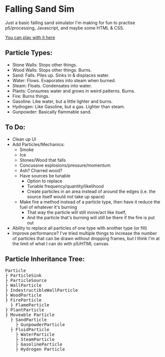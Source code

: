 # Falling Sand Sim

Just a basic falling sand simulator I'm making for fun to practise p5/processing, Javascript, and maybe some HTML & CSS.

[You can play with it here](https://obviousnonsense.github.io/FallingSand/)

## Particle Types:
- Stone Walls: Stops other things.
- Wood Walls: Stops other things. Burns.
- Sand: Falls. Piles up. Sinks in & displaces water.
- Water: Flows. Evaporates into steam when burned.
- Steam: Floats. Condensates into water.
- Plants: Consumes water and grows in weird patterns. Burns.
- Fire: Burns things.
- Gasoline: Like water, but a little lighter and burns.
- Hydrogen: Like Gasoline, but a gas. Lighter than steam.
- Gunpowder: Basically flammable sand.

## To Do:
- Clean up UI
- Add Particles/Mechanics:
    - Smoke
    - Ice
    - Stones/Wood that falls
    - Concussive explosions/pressure/momentum
    - Ash? Charred wood?
    - Have sources be tunable
      - Option to replace
      - Tunable frequency/quantity/likelihood
      - Create particles in an area instead of around the edges (i.e. the source itself would not take up space)
    - Make fire a method instead of a particle type, then have it reduce the fuel of whatever it's burning
      - That way the particle will still move/act like itself,
      - And the particle that's burning will still be there if the fire is put out
- Ability to replace all particles of one type with another type (or fill)
- Improve performance? I've tried multiple things to increase the number of particles that can be drawn without dropping frames, but I think I'm at the limit of what I can do with p5/HTML canvas.

## Particle Inheritance Tree:

<pre>
Particle
├ ParticleSink
├ ParticleSource
├ WallParticle
├ IndestructibleWallParticle
├ WoodParticle
├ FireParticle
  ├ FlameParticle
├ PlantParticle
├ Moveable Particle
  ├ SandParticle
    ├ GunpowderParticle
  ├ FluidParticle
    ├ WaterParticle
    ├ SteamParticle
    ├ GasolineParticle
    ├ Hydrogen Particle
</pre>

